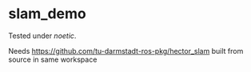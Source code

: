 # slam_demo
Tested under *noetic*.


Needs https://github.com/tu-darmstadt-ros-pkg/hector_slam built from source in same workspace
